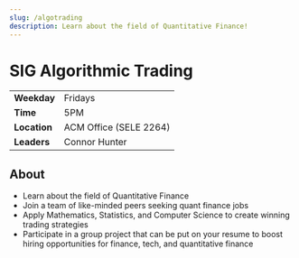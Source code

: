 ```yaml
---
slug: /algotrading
description: Learn about the field of Quantitative Finance!
---
```


# SIG Algorithmic Trading

|              |                        |
| ------------ | ---------------------- |
| **Weekday**  | Fridays                |
| **Time**     | 5PM                    |
| **Location** | ACM Office (SELE 2264) |
| **Leaders**  | Connor Hunter          |

## About

- Learn about the field of Quantitative Finance
- Join a team of like-minded peers seeking quant finance jobs
- Apply Mathematics, Statistics, and Computer Science to create winning trading strategies
- Participate in a group project that can be put on your resume to boost hiring opportunities for finance, tech, and quantitative finance
